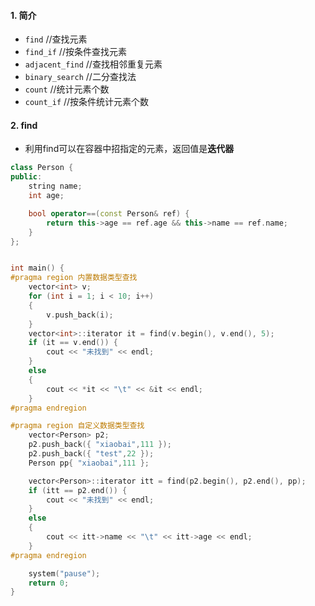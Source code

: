 <!--
 * @Author: 15868707168@163.com 15868707168@163.com
 * @Date: 2023-03-31 14:31:05
 * @LastEditors: 15868707168@163.com 15868707168@163.com
 * @LastEditTime: 2023-03-31 14:49:02
 * @FilePath: \CPlusPlusLessons\STL\算法\3.常用查找算法.md
 * @Description: 这是默认设置,请设置`customMade`, 打开koroFileHeader查看配置 进行设置: https://github.com/OBKoro1/koro1FileHeader/wiki/%E9%85%8D%E7%BD%AE
-->
#### 1. 简介
+ `find` //查找元素
+ `find_if` //按条件查找元素
+ `adjacent_find` //查找相邻重复元素
+ `binary_search` //二分查找法
+ `count` //统计元素个数
+ `count_if` //按条件统计元素个数


#### 2. find
+ 利用find可以在容器中招指定的元素，返回值是**迭代器**

```C++
class Person {
public:
	string name;
	int age;

	bool operator==(const Person& ref) {
		return this->age == ref.age && this->name == ref.name;
	}
};


int main() {
#pragma region 内置数据类型查找
	vector<int> v;
	for (int i = 1; i < 10; i++)
	{
		v.push_back(i);
	}
	vector<int>::iterator it = find(v.begin(), v.end(), 5);
	if (it == v.end()) {
		cout << "未找到" << endl;
	}
	else
	{
		cout << *it << "\t" << &it << endl;
	}
#pragma endregion

#pragma region 自定义数据类型查找
	vector<Person> p2;
	p2.push_back({ "xiaobai",111 });
	p2.push_back({ "test",22 });
	Person pp{ "xiaobai",111 };

	vector<Person>::iterator itt = find(p2.begin(), p2.end(), pp);
	if (itt == p2.end()) {
		cout << "未找到" << endl;
	}
	else
	{
		cout << itt->name << "\t" << itt->age << endl;
	}
#pragma endregion

	system("pause");
	return 0;
}
```